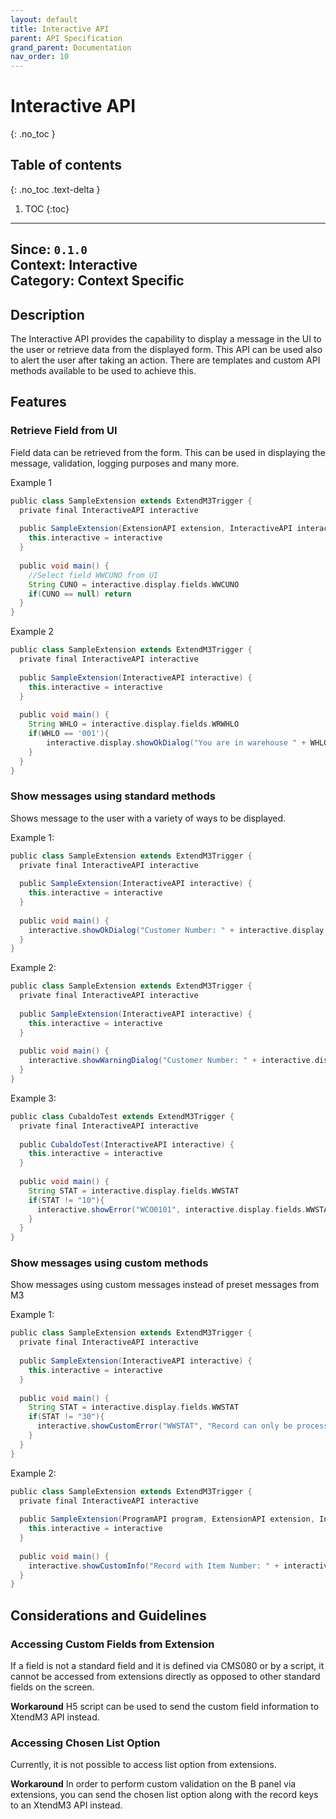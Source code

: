 ```yaml
---
layout: default
title: Interactive API
parent: API Specification
grand_parent: Documentation
nav_order: 10
---
```


# Interactive API
{: .no_toc }

## Table of contents
{: .no_toc .text-delta }

1. TOC
{:toc}

---
**Since**: `0.1.0`  
**Context**: Interactive  
**Category**: Context Specific  
---

## Description
The Interactive API provides the capability to display a message in the UI to the user or retrieve data from the displayed form. This API can be used also to alert the user after taking an action. There are templates and custom API methods available to be used to achieve this. 

## Features 

### Retrieve Field from UI
Field data can be retrieved from the form. This can be used in displaying the message, validation, logging purposes and many more. 

Example 1
```groovy
public class SampleExtension extends ExtendM3Trigger {
  private final InteractiveAPI interactive
  
  public SampleExtension(ExtensionAPI extension, InteractiveAPI interactive) {
    this.interactive = interactive
  }
  
  public void main() {
    //Select field WWCUNO from UI
    String CUNO = interactive.display.fields.WWCUNO
    if(CUNO == null) return
  }
}
```

Example 2
```groovy
public class SampleExtension extends ExtendM3Trigger {
  private final InteractiveAPI interactive
  
  public SampleExtension(InteractiveAPI interactive) {
    this.interactive = interactive
  }
  
  public void main() {
    String WHLO = interactive.display.fields.WRWHLO
    if(WHLO == '001'){
        interactive.display.showOkDialog("You are in warehouse " + WHLO);
    }
  }
}


```


### Show messages using standard methods
Shows message to the user with a variety of ways to be displayed.

Example 1:
```groovy
public class SampleExtension extends ExtendM3Trigger {
  private final InteractiveAPI interactive
  
  public SampleExtension(InteractiveAPI interactive) {
    this.interactive = interactive
  }
  
  public void main() {
    interactive.showOkDialog("Customer Number: " + interactive.display.fields.WWCUNO)
  }
}
``` 

Example 2:
```groovy
public class SampleExtension extends ExtendM3Trigger {
  private final InteractiveAPI interactive
  
  public SampleExtension(InteractiveAPI interactive) {
    this.interactive = interactive
  }
  
  public void main() {
    interactive.showWarningDialog("Customer Number: " + interactive.display.fields.WWCUNO)
  }
}
```

Example 3:
```groovy
public class CubaldoTest extends ExtendM3Trigger {
  private final InteractiveAPI interactive
  
  public CubaldoTest(InteractiveAPI interactive) {
    this.interactive = interactive
  }
  
  public void main() {
    String STAT = interactive.display.fields.WWSTAT
    if(STAT != "10"){
      interactive.showError("WCO0101", interactive.display.fields.WWSTAT)  
    }
  }
}
```

### Show messages using custom methods
Show messages using custom messages instead of preset messages from M3

Example 1:
```groovy
public class SampleExtension extends ExtendM3Trigger {
  private final InteractiveAPI interactive
  
  public SampleExtension(InteractiveAPI interactive) {
    this.interactive = interactive
  }
  
  public void main() {
    String STAT = interactive.display.fields.WWSTAT
    if(STAT != "30"){
      interactive.showCustomError("WWSTAT", "Record can only be processed with status greater than 40")  
    }
  }
}
```

Example 2:
```groovy
public class SampleExtension extends ExtendM3Trigger {
  private final InteractiveAPI interactive
  
  public SampleExtension(ProgramAPI program, ExtensionAPI extension, InteractiveAPI interactive) {
    this.interactive = interactive
  }
  
  public void main() {
    interactive.showCustomInfo("Record with Item Number: " + interactive.display.fields.WWITNO + " is has been sent to process.")
  }
}
```

## Considerations and Guidelines
### Accessing Custom Fields from Extension
If a field is not a standard field and it is defined via CMS080 or by a script, it cannot be accessed from extensions directly as opposed to other standard fields on the screen.

**Workaround** 
 H5 script can be used to send the custom field information to XtendM3 API instead.

### Accessing Chosen List Option
Currently, it is not possible to access list option from extensions.

**Workaround**
In order to perform custom validation on the B panel via extensions, you can send the chosen list option along with the record keys to an XtendM3 API instead.
